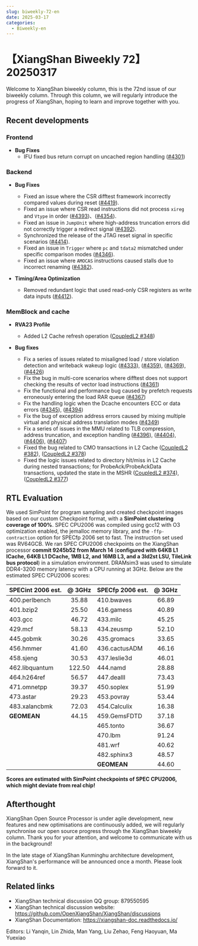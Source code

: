 ```yaml
---
slug: biweekly-72-en
date: 2025-03-17
categories:
  - Biweekly-en
---
```


# 【XiangShan Biweekly 72】20250317

Welcome to XiangShan biweekly column, this is the 72nd issue of our biweekly column. Through this column, we will regularly introduce the progress of XiangShan, hoping to learn and improve together with you.

<!-- more -->
## Recent developments

### Frontend

- **Bug Fixes**
    - IFU fixed bus return corrupt on uncached region handling ([#4301](https://github.com/OpenXiangShan/XiangShan/pull/4301))

### Backend

- **Bug Fixes**
    - Fixed an issue where the CSR difftest framework incorrectly compared values during reset ([#4419](https://github.com/OpenXiangShan/XiangShan/pull/4419)).  
    - Fixed an issue where CSR read instructions did not process `xireg` and `Vtype` in order ([#4393](https://github.com/OpenXiangShan/XiangShan/pull/4393))、([#4354](https://github.com/OpenXiangShan/XiangShan/pull/4354)).  
    - Fixed an issue in `JumpUnit` where high-address truncation errors did not correctly trigger a redirect signal ([#4392](https://github.com/OpenXiangShan/XiangShan/pull/4392)).  
    - Synchronized the release of the JTAG reset signal in specific scenarios ([#4414](https://github.com/OpenXiangShan/XiangShan/pull/4414)).  
    - Fixed an issue in `Trigger` where `pc` and `tdata2` mismatched under specific comparison modes ([#4346](https://github.com/OpenXiangShan/XiangShan/pull/4346)).  
    - Fixed an issue where `AMOCAS` instructions caused stalls due to incorrect renaming ([#4382](https://github.com/OpenXiangShan/XiangShan/pull/4382)).  

- **Timing/Area Optimization**
    - Removed redundant logic that used read-only CSR registers as write data inputs ([#4412](https://github.com/OpenXiangShan/XiangShan/pull/4412)).  

### MemBlock and cache

- **RVA23 Profile**
  - Added L2 Cache refresh operation ([CoupledL2 #348](https://github.com/OpenXiangShan/CoupledL2/pull/348))

- **Bug fixes**
    - Fix a series of issues related to misaligned load / store violation detection and writeback wakeup logic ([#4333](https://github.com/OpenXiangShan/XiangShan/pull/4333)), ([#4359](https://github.com/OpenXiangShan/XiangShan/pull/4359)), ([#4369](https://github.com/OpenXiangShan/XiangShan/pull/4369)), ([#4426](https://github.com/OpenXiangShan/XiangShan/pull/4426))
    - Fix the bug in multi-core scenarios where difftest does not support checking the results of vector load instructions ([#4361](https://github.com/OpenXiangShan/XiangShan/pull/4361))
    - Fix the functional and performance bug caused by prefetch requests erroneously entering the load RAR queue ([#4367](https://github.com/OpenXiangShan/XiangShan/pull/4367))
    - Fix the handling logic when the Dcache encounters ECC or data errors ([#4345](https://github.com/OpenXiangShan/XiangShan/pull/4345)), ([#4394](https://github.com/OpenXiangShan/XiangShan/pull/4394))
    - Fix the bug of exception address errors caused by mixing multiple virtual and physical address translation modes ([#4349](https://github.com/OpenXiangShan/XiangShan/pull/4349))
    - Fix a series of issues in the MMU related to TLB compression, address truncation, and exception handling ([#4396](https://github.com/OpenXiangShan/XiangShan/pull/4396)), ([#4404](https://github.com/OpenXiangShan/XiangShan/pull/4404)), ([#4406](https://github.com/OpenXiangShan/XiangShan/pull/4406)), ([#4407](https://github.com/OpenXiangShan/XiangShan/pull/4407))
    - Fixed the bug related to CMO transactions in L2 Cache ([CoupledL2 #382](https://github.com/OpenXiangShan/CoupledL2/pull/382)), ([CoupledL2 #378](https://github.com/OpenXiangShan/CoupledL2/pull/378))
    - Fixed the logic issues related to directory hit/miss in L2 Cache during nested transactions; for ProbeAck/ProbeAckData transactions, updated the state in the MSHR ([CoupledL2 #374](https://github.com/OpenXiangShan/CoupledL2/pull/382)), ([CoupledL2 #377](https://github.com/OpenXiangShan/CoupledL2/pull/378))


## RTL Evaluation

We used SimPoint for program sampling and created checkpoint images based on our custom Checkpoint format, with a **SimPoint clustering coverage of 100%**. SPEC CPU2006 was compiled using gcc12 with O3 optimization enabled, the jemalloc memory library, and the `-ffp-contraction` option for SPECfp 2006 set to fast. The instruction set used was RV64GCB. We ran SPEC CPU2006 checkpoints on the XiangShan processor **commit 9245b52 from March 14** (**configured with 64KB L1 ICache, 64KB L1 DCache, 1MB L2, and 16MB L3, and a 3ld2st LSU, TileLink bus protocol**) in a simulation environment. DRAMsim3 was used to simulate DDR4-3200 memory latency with a CPU running at 3GHz. Below are the estimated SPEC CPU2006 scores:

| SPECint 2006 est. | @ 3GHz | SPECfp 2006 est.  | @ 3GHz |
| :---------------- | :----: | :---------------- | :----: |
| 400.perlbench     | 35.88  | 410.bwaves        | 66.89  |
| 401.bzip2         | 25.50  | 416.gamess        | 40.89  |
| 403.gcc           | 46.72  | 433.milc          | 45.25  |
| 429.mcf           | 58.13  | 434.zeusmp        | 52.10  |
| 445.gobmk         | 30.26  | 435.gromacs       | 33.65  |
| 456.hmmer         | 41.60  | 436.cactusADM     | 46.16  |
| 458.sjeng         | 30.53  | 437.leslie3d      | 46.01  |
| 462.libquantum    | 122.50 | 444.namd          | 28.88  |
| 464.h264ref       | 56.57  | 447.dealII        | 73.43  |
| 471.omnetpp       | 39.37  | 450.soplex        | 51.99  |
| 473.astar         | 29.23  | 453.povray        | 53.44  |
| 483.xalancbmk     | 72.03  | 454.Calculix      | 16.38  |
| **GEOMEAN**       | 44.15  | 459.GemsFDTD      | 37.18  |
|                   |        | 465.tonto         | 36.67  |
|                   |        | 470.lbm           | 91.24  |
|                   |        | 481.wrf           | 40.62  |
|                   |        | 482.sphinx3       | 48.57  |
|                   |        | **GEOMEAN**       | 44.60  |

**Scores are estimated with SimPoint checkpoints of SPEC CPU2006, which might deviate from real chip!**

## Afterthought

XiangShan Open Source Processor is under agile development, new features and new optimisations are continuously added, we will regularly synchronise our open source progress through the XiangShan biweekly column. Thank you for your attention, and welcome to communicate with us in the background!

In the late stage of XiangShan Kunminghu architecture development, XiangShan's performance will be announced once a month. Please look forward to it.

## Related links

* XiangShan technical discussion QQ group: 879550595
* XiangShan technical discussion website: https://github.com/OpenXiangShan/XiangShan/discussions
* XiangShan Documentation: https://xiangshan-doc.readthedocs.io/

Editors: Li Yanqin, Lin Zhida, Man Yang, Liu Zehao, Feng Haoyuan, Ma Yuexiao
